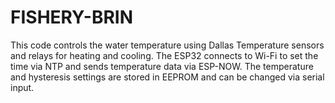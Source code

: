 # FISHERY-BRIN
This code controls the water temperature using Dallas Temperature sensors and relays for heating and cooling. The ESP32 connects to Wi-Fi to set the time via NTP and sends temperature data via ESP-NOW. The temperature and hysteresis settings are stored in EEPROM and can be changed via serial input.
